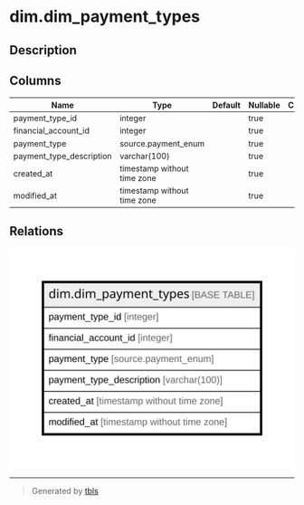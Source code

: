 # dim.dim_payment_types

## Description

## Columns

| Name | Type | Default | Nullable | Children | Parents | Comment |
| ---- | ---- | ------- | -------- | -------- | ------- | ------- |
| payment_type_id | integer |  | true |  |  |  |
| financial_account_id | integer |  | true |  |  |  |
| payment_type | source.payment_enum |  | true |  |  |  |
| payment_type_description | varchar(100) |  | true |  |  |  |
| created_at | timestamp without time zone |  | true |  |  |  |
| modified_at | timestamp without time zone |  | true |  |  |  |

## Relations

![er](dim.dim_payment_types.svg)

---

> Generated by [tbls](https://github.com/k1LoW/tbls)
